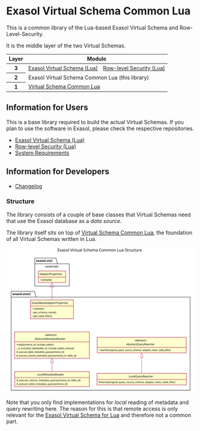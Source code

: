 # Exasol Virtual Schema Common Lua

This is a common library of the Lua-based Exasol Virtual Schema and Row-Level-Security.

It is the middle layer of the two Virtual Schemas.

<table>
    <thead>
        <tr><th>Layer</th><th colspan="2">Module</th></tr>
    </thead>
    <tbody>
        <tr>
            <th>3</th>
            <td><a href="https://github.com/exasol/exasol-virtual-schema-lua">Exasol Virtual Schema (Lua)</a></td>
            <td><a href="https://github.com/exasol/row-level-security-lua">Row-level Security (Lua)</a></td>
        </tr>
        <tr><th>2</th><td colspan="2">Exasol Virtual Schema Common Lua (this library)</td></tr>
        <tr>
            <th>1</th>
            <td colspan="2">
                <a href="https://github.com/exasol/virtual-schema-commmon-lua">Virtual Schema Common Lua</a>
            </td>
        </tr>
  </tbody>
</table>

## Information for Users

This is a base library required to build the actual Virtual Schemas. If you plan to use the software in Exasol, please
check the respective repositories.

* [Exasol Virtual Schema (Lua)](https://github.com/exasol/exasol-virtual-schema-lua)
* [Row-level Security (Lua)](https://github.com/exasol/row-level-security-lua)
* [System Requirements](doc/system_requirements.md)

## Information for Developers

* [Changelog](doc/changes/changelog.md)
<!-- TODO: Add API documentation link after first merge to main, so that the link checker does not complain. -->

### Structure

The library consists of a couple of base classes that Virtual Schemas need that use the Exasol database as a _data source_.

The library itself sits on top of [Virtual Schema Common Lua](https://github.com/exasol/virtual-schema-common-lua), the foundation of all Virtual Schemas written in Lua.

![Library Structure of EVSCL](doc/images/generated/cl_exasol_virtual_schema.svg)

Note that you only find implementations for _local_ reading of metadata and query rewriting here. The reason for this is that remote access is only relevant for the [Exasol Virtual Schema for Lua](https://github.com/exasol/exasol-virtual-schema-lua) and therefore not a common part.

